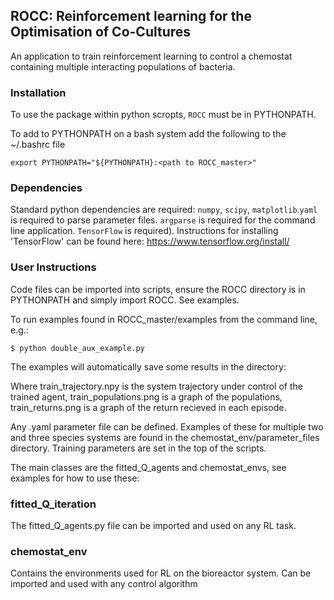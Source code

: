 ## ROCC: Reinforcement learning for the Optimisation of Co-Cultures
An application to train reinforcement learning to control a chemostat containing multiple interacting populations of bacteria.


### Installation
To use the package within python scropts, `ROCC` must be in PYTHONPATH.

To add to PYTHONPATH on a bash system add the following to the ~/.bashrc file

```console
export PYTHONPATH="${PYTHONPATH}:<path to ROCC_master>"
```

### Dependencies
Standard python dependencies are required: `numpy`, `scipy`, `matplotlib`.`yaml` is required to parse parameter files. `argparse` is required for the command line application. `TensorFlow` is required). Instructions for installing 'TensorFlow' can be found here:
 https://www.tensorflow.org/install/

### User Instructions
Code files can be imported into scripts, ensure the ROCC directory is in PYTHONPATH and simply import ROCC. See examples.

To run examples found in ROCC_master/examples from the command line, e.g.:

```console
$ python double_aux_example.py 
```


The examples will automatically save some results in the directory:


Where train_trajectory.npy is the system trajectory under control of the trained agent, train_populations.png is a graph of the populations, train_returns.png is a graph of the return recieved in each episode.

Any .yaml parameter file can be defined. Examples of these for multiple two and three species systems are found in the chemostat_env/parameter_files directory. Training parameters are set in the top of the scripts.

The main classes are the fitted_Q_agents and chemostat_envs, see examples for how to use these:

### fitted_Q_iteration
The fitted_Q_agents.py file can be imported and used on any RL task.


### chemostat_env
Contains the environments used for RL on the bioreactor system. Can be imported and used with any control algorithm
